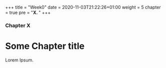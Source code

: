 +++
title = "Week0"
date = 2020-11-03T21:22:26+01:00
weight = 5
chapter = true
pre = "<b>X. </b>"
+++

### Chapter X

# Some Chapter title

Lorem Ipsum.